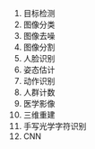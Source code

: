 1. 目标检测
2. 图像分类
3. 图像去噪
4. 图像分割
5. 人脸识别
6. 姿态估计
7. 动作识别
8. 人群计数
9. 医学影像
10. 三维重建
11. 手写光学字符识别
12. CNN